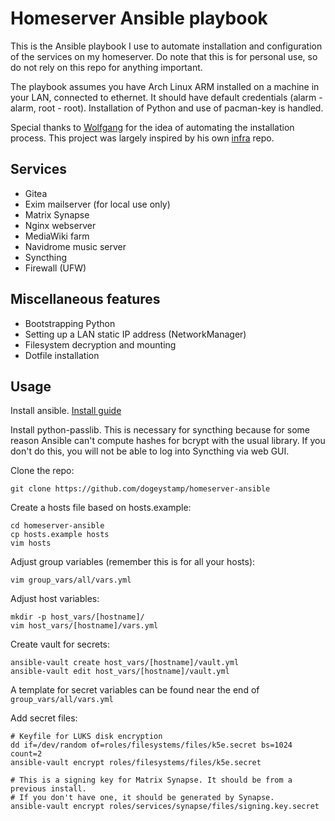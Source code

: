 # Homeserver Ansible playbook 

This is the Ansible playbook I use to automate installation and configuration of the services on my homeserver.
Do note that this is for personal use, so do not rely on this repo for anything important.

The playbook assumes you have Arch Linux ARM installed on a machine in your LAN, connected to ethernet.
It should have default credentials (alarm - alarm, root - root). Installation of Python and use of pacman-key is handled.

Special thanks to [Wolfgang](https://github.com/notthebee/) for the idea of automating the installation process.
This project was largely inspired by his own [infra](https://github.com/notthebee/infra) repo.

## Services

* Gitea
* Exim mailserver (for local use only)
* Matrix Synapse
* Nginx webserver
* MediaWiki farm
* Navidrome music server
* Syncthing
* Firewall (UFW)

## Miscellaneous features

* Bootstrapping Python
* Setting up a LAN static IP address (NetworkManager)
* Filesystem decryption and mounting
* Dotfile installation

## Usage

Install ansible. [Install guide](https://docs.ansible.com/ansible/latest/installation_guide/intro_installation.html)

Install python-passlib. This is necessary for syncthing because for some reason
Ansible can't compute hashes for bcrypt with the usual library.
If you don't do this, you will not be able to log into Syncthing via web GUI.


Clone the repo:
```
git clone https://github.com/dogeystamp/homeserver-ansible
```

Create a hosts file based on hosts.example:
```
cd homeserver-ansible
cp hosts.example hosts
vim hosts
```


Adjust group variables (remember this is for all your hosts):
```
vim group_vars/all/vars.yml
```


Adjust host variables:
```
mkdir -p host_vars/[hostname]/
vim host_vars/[hostname]/vars.yml
```

Create vault for secrets:
```
ansible-vault create host_vars/[hostname]/vault.yml
ansible-vault edit host_vars/[hostname]/vault.yml
```

A template for secret variables can be found near the end of `group_vars/all/vars.yml`


Add secret files:

```
# Keyfile for LUKS disk encryption
dd if=/dev/random of=roles/filesystems/files/k5e.secret bs=1024 count=2
ansible-vault encrypt roles/filesystems/files/k5e.secret

# This is a signing key for Matrix Synapse. It should be from a previous install.
# If you don't have one, it should be generated by Synapse.
ansible-vault encrypt roles/services/synapse/files/signing.key.secret
